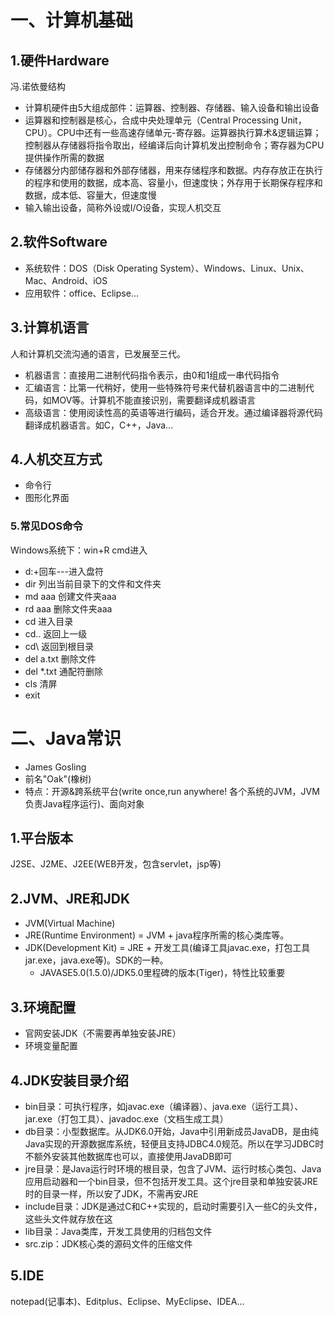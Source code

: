 # 一、计算机基础

## 1.硬件Hardware
冯.诺依曼结构

- 计算机硬件由5大组成部件：运算器、控制器、存储器、输入设备和输出设备
- 运算器和控制器是核心，合成中央处理单元（Central Processing Unit，CPU）。CPU中还有一些高速存储单元-寄存器。运算器执行算术&逻辑运算；控制器从存储器将指令取出，经编译后向计算机发出控制命令；寄存器为CPU提供操作所需的数据
- 存储器分内部储存器和外部存储器，用来存储程序和数据。内存存放正在执行的程序和使用的数据，成本高、容量小，但速度快；外存用于长期保存程序和数据，成本低、容量大，但速度慢
- 输入输出设备，简称外设或I/O设备，实现人机交互

## 2.软件Software
- 系统软件：DOS（Disk Operating System）、Windows、Linux、Unix、Mac、Android、iOS
- 应用软件：office、Eclipse...

## 3.计算机语言
人和计算机交流沟通的语言，已发展至三代。

- 机器语言：直接用二进制代码指令表示，由0和1组成一串代码指令
- 汇编语言：比第一代稍好，使用一些特殊符号来代替机器语言中的二进制代码，如MOV等。计算机不能直接识别，需要翻译成机器语言
- 高级语言：使用阅读性高的英语等进行编码，适合开发。通过编译器将源代码翻译成机器语言。如C，C++，Java...

## 4.人机交互方式
- 命令行
- 图形化界面

### 5.常见DOS命令
Windows系统下：win+R cmd进入

- d:+回车---进入盘符
- dir 列出当前目录下的文件和文件夹
- md aaa 创建文件夹aaa
- rd aaa 删除文件夹aaa
- cd  进入目录
- cd.. 返回上一级
- cd\ 返回到根目录
- del a.txt 删除文件
- del *.txt 通配符删除
- cls 清屏
- exit



# 二、Java常识
- James Gosling
- 前名"Oak"(橡树)
- 特点：开源&跨系统平台(write once,run anywhere! 各个系统的JVM，JVM负责Java程序运行)、面向对象

## 1.平台版本
J2SE、J2ME、J2EE(WEB开发，包含servlet，jsp等)

## 2.JVM、JRE和JDK
- JVM(Virtual Machine)
- JRE(Runtime Environment) = JVM + java程序所需的核心类库等。
- JDK(Development Kit) = JRE + 开发工具(编译工具javac.exe，打包工具jar.exe，java.exe等)。SDK的一种。
	- JAVASE5.0(1.5.0)/JDK5.0里程碑的版本(Tiger)，特性比较重要

## 3.环境配置
- 官网安装JDK（不需要再单独安装JRE）
- 环境变量配置

## 4.JDK安装目录介绍
- bin目录：可执行程序，如javac.exe（编译器）、java.exe（运行工具）、jar.exe（打包工具）、javadoc.exe（文档生成工具）
- db目录：小型数据库。从JDK6.0开始，Java中引用新成员JavaDB，是由纯Java实现的开源数据库系统，轻便且支持JDBC4.0规范。所以在学习JDBC时不额外安装其他数据库也可以，直接使用JavaDB即可
- jre目录：是Java运行时环境的根目录，包含了JVM、运行时核心类包、Java应用启动器和一个bin目录，但不包括开发工具。这个jre目录和单独安装JRE时的目录一样，所以安了JDK，不需再安JRE
- include目录：JDK是通过C和C++实现的，启动时需要引入一些C的头文件，这些头文件就存放在这
- lib目录：Java类库，开发工具使用的归档包文件
- src.zip：JDK核心类的源码文件的压缩文件

## 5.IDE
notepad(记事本)、Editplus、Eclipse、MyEclipse、IDEA...